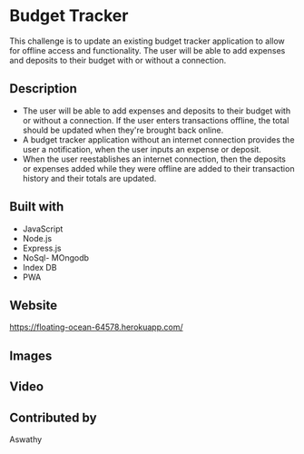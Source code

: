 # Budget Tracker 
This challenge is to update an existing budget tracker application to allow for offline access and functionality. The user will be able to add expenses and deposits to their budget with or without a connection.
## Description
* The user will be able to add expenses and deposits to their budget with or without a connection. If the user enters transactions offline, the total should be updated when they're brought back online. 
* A budget tracker application without an internet connection provides the user a notification, when the user inputs an expense or deposit.
* When the user reestablishes an internet connection, then the deposits or expenses added while they were offline are added to their transaction history and their totals are updated.

## Built with
* JavaScript
* Node.js
* Express.js
* NoSql- MOngodb
* Index DB
* PWA

## Website 
https://floating-ocean-64578.herokuapp.com/

## Images

## Video

## Contributed by
Aswathy